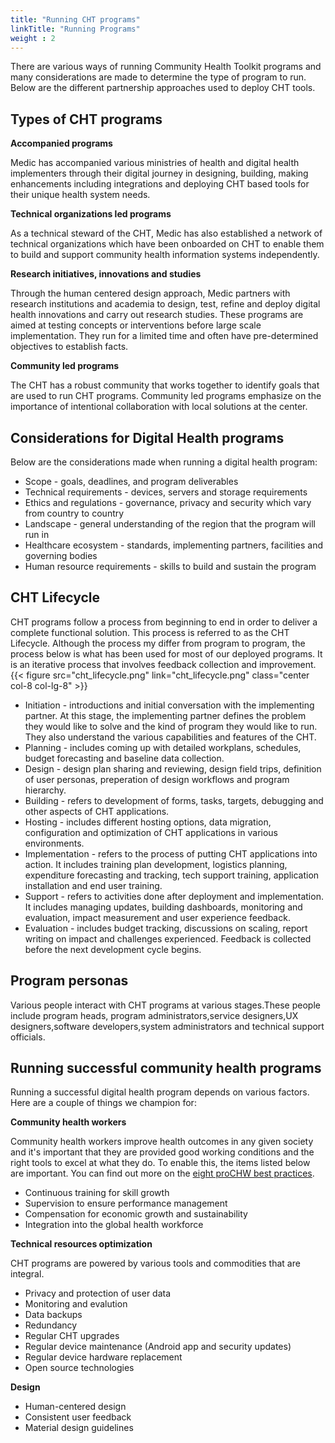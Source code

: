 ```yaml
---
title: "Running CHT programs"
linkTitle: "Running Programs"
weight : 2
---
```


There are various ways of running Community Health Toolkit programs and many considerations are made to determine the type of program to run. Below are the different partnership approaches used to deploy CHT tools.

## Types of CHT programs
**Accompanied programs**

Medic has accompanied various ministries of health and digital health implementers through their digital journey in designing, building, making enhancements including integrations and deploying CHT based tools for their unique health system needs. 

**Technical organizations led programs**

As a technical steward of the CHT, Medic has also established a network of technical organizations which have been onboarded on CHT to enable them to build and support community health information systems independently.

**Research initiatives, innovations and studies**

Through the human centered design approach, Medic partners with research institutions and academia to design, test, refine and deploy digital health innovations and carry out research studies. These programs are aimed at testing concepts or interventions before large scale implementation. They run for a limited time and often have pre-determined objectives to establish facts. 

**Community led programs**

The CHT has a robust community that works together to identify goals that are used to run CHT programs. Community led programs emphasize on the importance of intentional collaboration with local solutions at the center.

## Considerations for Digital Health programs
Below are the considerations made when running a digital health program:
- Scope - goals, deadlines, and program deliverables
- Technical requirements - devices, servers and storage requirements
- Ethics and regulations - governance, privacy and security which vary from country to country
- Landscape - general understanding of the region that the program will run in
- Healthcare ecosystem - standards, implementing partners, facilities and governing bodies
- Human resource requirements - skills to build and sustain the program

## CHT Lifecycle
CHT programs follow a process from beginning to end in order to deliver a complete functional solution. This process is referred to as the CHT Lifecycle. Although the process my differ from program to program, the process below is what has been used for most of our deployed programs. It is an iterative process that involves feedback collection and improvement.
{{< figure src="cht_lifecycle.png" link="cht_lifecycle.png" class="center col-8 col-lg-8" >}}
- Initiation - introductions and initial conversation with the implementing partner. At this stage, the implementing partner defines the problem they would like to solve and the kind of program they would like to run. They also understand the various capabilities and features of the CHT.
- Planning - includes coming up with detailed workplans, schedules, budget forecasting and baseline data collection.
- Design - design plan sharing and reviewing, design field trips, definition of user personas, preperation of design workflows and program hierarchy.
- Building - refers to development of forms, tasks, targets, debugging and other aspects of CHT applications.
- Hosting - includes different hosting options, data migration, configuration and optimization of CHT applications in various environments.
- Implementation - refers to the process of putting CHT applications into action. It includes training plan development, logistics planning, expenditure forecasting and tracking, tech support training, application installation and end user training.
- Support - refers to activities done after deployment and implementation. It includes managing updates, building dashboards, monitoring and evaluation, impact measurement and user experience feedback.
- Evaluation - includes budget tracking, discussions on scaling, report writing on impact and challenges experienced. Feedback is collected before the next development cycle begins.

## Program personas
Various people interact with CHT programs at various stages.These people include program heads, program administrators,service designers,UX designers,software developers,system administrators and technical support officials.

## Running successful community health programs
Running a successful digital health program depends on various factors. Here are a couple of things we champion for:

**Community health workers**

Community health workers improve health outcomes in any given society and it's important that they are provided good working conditions and the right tools to excel at what they do. To enable this, the items listed below are important. You can find out more on the [eight proCHW best practices](https://joinchic.org/what-we-do/).

- Continuous training for skill growth
- Supervision to ensure performance management
- Compensation for economic growth and sustainability
- Integration into the global health workforce

**Technical resources optimization**

CHT programs are powered by various tools and commodities that are integral.

- Privacy and protection of user data
- Monitoring and evalution
- Data backups
- Redundancy
- Regular CHT upgrades
- Regular device maintenance (Android app and security updates)
- Regular device hardware replacement
- Open source technologies


**Design**

- Human-centered design
- Consistent user feedback
- Material design guidelines






